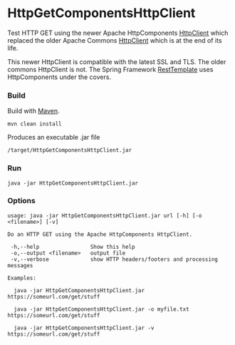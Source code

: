 # HttpGetComponentsHttpClient
Test HTTP GET using the newer Apache HttpComponents [HttpClient](http://hc.apache.org/httpcomponents-client-4.5.x/index.html) which replaced the older Apache Commons [HttpClient](http://hc.apache.org/httpclient-3.x/) which is at the end of its life.

This newer HttpClient is compatible with the latest SSL and TLS.  The older commons HttpClient is not.  The Spring Framework [RestTemplate](https://docs.spring.io/spring/docs/current/javadoc-api/index.html?org/springframework/web/client/RestTemplate.html) uses HttpComponents under the covers.

### Build

Build with [Maven](https://maven.apache.org/).

```
mvn clean install
```

Produces an executable .jar file

```
/target/HttpGetComponentsHttpClient.jar
```


### Run

```
java -jar HttpGetComponentsHttpClient.jar
```


### Options

```
usage: java -jar HttpGetComponentsHttpClient.jar url [-h] [-o <filename>] [-v]

Do an HTTP GET using the Apache HttpComponents HttpClient.

 -h,--help                Show this help
 -o,--output <filename>   output file
 -v,--verbose             show HTTP headers/footers and processing messages

Examples:

  java -jar HttpGetComponentsHttpClient.jar https://someurl.com/get/stuff

  java -jar HttpGetComponentsHttpClient.jar -o myfile.txt https://someurl.com/get/stuff

  java -jar HttpGetComponentsHttpClient.jar -v https://someurl.com/get/stuff
```
